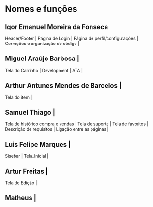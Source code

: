 # Nomes e funções
## Igor Emanuel Moreira da Fonseca
Header/Footer |
Página de Login |
Página de perfil/configurações |
Correções e organização do código |

## Miguel Araújo Barbosa |
Tela do Carrinho |
Development |
ATA |

## Arthur Antunes Mendes de Barcelos |
Tela do item |

## Samuel Thiago |
Tela de histórico compra e vendas |
Tela de suporte |
Tela de favoritos |
Descrição de requisitos |
Ligação entre as páginas |

## Luis Felipe Marques |
Sisebar |
Tela_Inicial |

## Artur Freitas |
Tela de Edição |

## Matheus |
